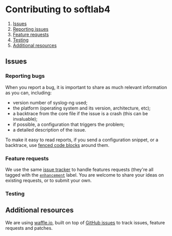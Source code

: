 # Contributing to softlab4

1. [Issues](#issues)
 1. [Reporting issues](#reporting-issues)
 2. [Feature requests](#feature-requests)
 3. [Testing](#testing)
3. [Additional resources](#additional-resources)

## Issues

### Reporting bugs

When you report a bug, it is important to share as much relevant
information as you can, including:
 * version number of syslog-ng used;
 * the platform (operating system and its version, architecture, etc);
 * a backtrace from the core file if the issue is a crash (this can be
invaluable);
 * if possible, a configuration that triggers the problem;
 * a detailed description of the issue.

To make it easy to read reports, if you send a configuration snippet,
or a backtrace, use
[fenced code blocks](https://help.github.com/articles/github-flavored-markdown#fenced-code-blocks)
around them.

### Feature requests

We use the same [issue tracker][ar:issue-tracker] to handle features
requests (they're all tagged with the
[`enhancement`](https://github.com/gregory094/softlab4/labels/enhancement)
label. You are welcome to share your ideas on existing requests, or to
submit your own.

### Testing

## Additional resources

We are using [waffle.io][ar:waffle], built on top of
[GitHub issues][ar:issue-tracker] to track issues, feature requests
and patches.

 [ar:issue-tracker]: https://github.com/gregory094/softlab4/issues
 [ar:issues:help]: https://github.com/gregory094/softlab4/labels/help
 [ar:waffle]: https://waffle.io/gregory094/softlab4
